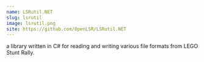 ```yaml
---
name: LSRutil.NET
slug: lsrutil
image: lsrutil.png
site: https://github.com/OpenLSR/LSRutil.NET
---
```


a library written in C# for reading and writing various file formats from LEGO Stunt Rally.